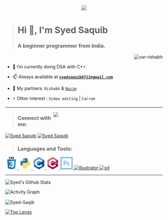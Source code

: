 
<h1 align="center">
  <a href="https://git.io/typing-svg">
    <img src="https://readme-typing-svg.herokuapp.com/?lines=Hello,+There!+👋;This+is+Syed+Saquib....;Nice+to+meet+you!&center=true&size=30">
  </a>
</h1>

> <h1 align="left">Hi 👋, I'm Syed Saquib</h1>
> <h3 align="left">A beginner programmer from India.</h3>
<p align="right"> <img src="https://komarev.com/ghpvc/?username=Syed-Saqib&label=Profile%20views&color=blue&style=flat" alt="var-rishabh" /> </p>

- 🌱 I’m currently doing DSA with C++.

- 📫 Always available at **[`syedsaquib6721@gmail.com`](mailto:syedsaquib6721@gmail.com)**

- 👬 My partners: <a href="https://github.com/var-rishabh" style="text-decoration:none;">`Rishabh`</a> & <a href="https://github.com/nazims-flow">`Nazim`</a>

- ⚡ Other interest : `Video editing` | `Carrom`

---

<img align="right" width="350px" src="http://basbrands.nl/presentation/pictures/bbrands/octobiwan.png">

> <h3 align="left">Connect with me:</h3>
<p align="left">
<a href="https://www.facebook.com/profile.php?id=100007309398565" target="blank"><img align="center" src="https://raw.githubusercontent.com/rahuldkjain/github-profile-readme-generator/master/src/images/icons/Social/facebook.svg" alt="Syed Saquib" height="30" width="40" /></a>
<a href="https://instagram.com/syed_saqib576" target="blank"><img align="center" src="https://raw.githubusercontent.com/rahuldkjain/github-profile-readme-generator/master/src/images/icons/Social/instagram.svg" alt="Syed Saquib" height="30" width="40" /></a>

<br>

> <h3 align="left">Languages and Tools:</h3>
<p align="left"> 
  <a href="https://www.w3schools.com/css/" target="_blank"> <img src="https://raw.githubusercontent.com/devicons/devicon/master/icons/css3/css3-original-wordmark.svg" alt="css3" width="40" height="40"/> </a> 
  <a href="https://www.python.org" target="_blank"> <img src="https://raw.githubusercontent.com/devicons/devicon/master/icons/python/python-original.svg" alt="python" width="40" height="40"/> </a> 
  <a href="https://www.cprogramming.com/" target="_blank"> <img src="https://raw.githubusercontent.com/devicons/devicon/master/icons/c/c-original.svg" alt="c" width="40" height="40"/> </a>
  <a href="http://www.cplusplus.com" target="_blank"> <img src="https://raw.githubusercontent.com/devicons/devicon/master/icons/cplusplus/cplusplus-original.svg" alt="c" width="40" height="40"/> </a>
  <a href="https://www.photoshop.com/en" target="_blank"> <img src="https://raw.githubusercontent.com/devicons/devicon/master/icons/photoshop/photoshop-line.svg" alt="photoshop" width="40" height="40"/> </a> 
  <a href="https://www.adobe.com/in/products/illustrator.html" target="_blank"> <img src="https://www.vectorlogo.zone/logos/adobe_illustrator/adobe_illustrator-icon.svg" alt="illustrator" width="40" height="40"/> </a>
  <a href="https://www.adobe.com/products/xd.html" target="_blank"> <img src="https://cdn.worldvectorlogo.com/logos/adobe-xd.svg" alt="xd" width="40" height="40"/> </a> </p>

---
![Syed's Github Stats](https://github-readme-stats.vercel.app//api?username=Syed-Saqib&show_icons=true&theme=gotham&hide_border=true&bg_color=0d1117&title_color=00ffff&icon_color=1f6fea&text_color=fefefe)
 
![Activity Graph](https://activity-graph.herokuapp.com/graph?username=Syed-Saqib&theme=github&hide_border=true&bg_color=0d1117&area_color=1f6fea&line=00ffff&point=ffffff&color=00ffff)

<img align="center" src="https://github-readme-streak-stats.herokuapp.com/?user=Syed-Saqib&theme=dark-smoky&hide_border=true" alt="Syed-Saqib"/>

[![Top Langs](https://github-readme-stats.vercel.app//api/top-langs/?username=Syed-Saqib&layout=compact&theme=gotham&langs_count=10&hide_border=true&bg_color=0d1117&text_color=ffffff&title_color=00ffff)](https://github.com/anuraghazra/github-readme-stats)
